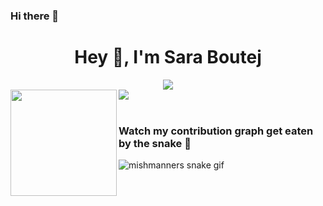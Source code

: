 ### Hi there 👋
<h1 align="center">Hey 👋, I'm Sara Boutej</h1>

<div align="center"><img src="https://avatars.githubusercontent.com/u/40363501?v=4"/></div>

<div>
  <img height="170" align="left" src="https://github-readme-stats.vercel.app/api?username=SaraBoutej&count_private=true&show_icons=true&theme=dracula" />
  <img src="https://github-readme-stats.vercel.app/api/top-langs/?username=SaraBoutej&theme=dracula&langs_count=15&layout=compact&hide=php" />
</div>
<br/>
<!-- [![trophy](https://github-profile-trophy.vercel.app/?username=SaraBoutej&theme=radical)](https://github.com/ryo-ma/github-profile-trophy) ONLY if I want to show the trophy things here -->

### Watch my contribution graph get eaten by the snake 🐍

<!-- platane/snk works, it just puts it on a new branch -->
![mishmanners snake gif](https://github.com/SaraBoutej/SaraBoutej/blob/output/github-contribution-grid-snake.svg)
